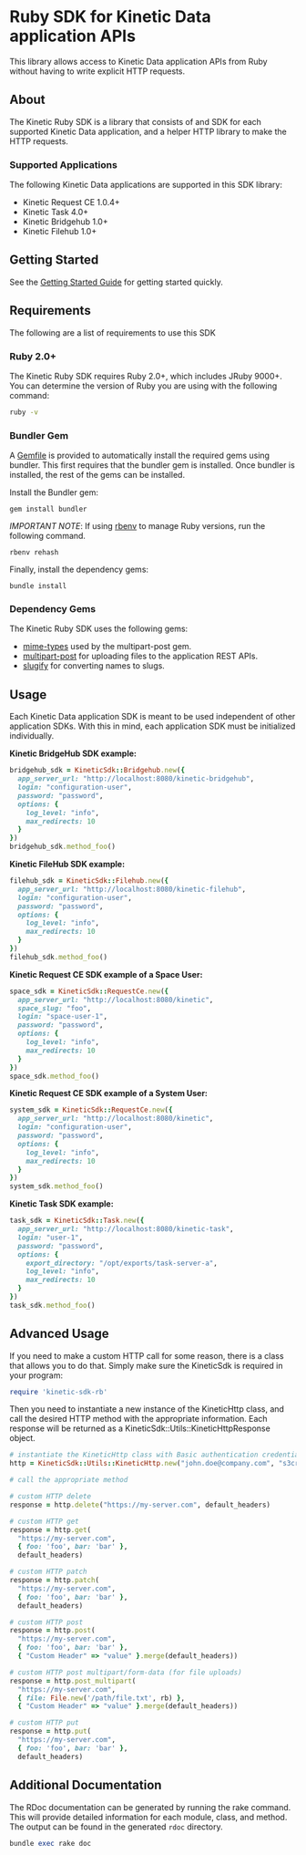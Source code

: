 # Ruby SDK for Kinetic Data application APIs

This library allows access to Kinetic Data application APIs from Ruby without having to write explicit HTTP requests.

## About

The Kinetic Ruby SDK is a library that consists of and SDK for each supported Kinetic Data application, and a helper HTTP library to make the HTTP requests.

### Supported Applications

The following Kinetic Data applications are supported in this SDK library:

- Kinetic Request CE 1.0.4+
- Kinetic Task 4.0+
- Kinetic Bridgehub 1.0+
- Kinetic Filehub 1.0+

## Getting Started

See the [Getting Started Guide](docs/GettingStarted.md) for getting started quickly.

## Requirements

The following are a list of requirements to use this SDK

### Ruby 2.0+

The Kinetic Ruby SDK requires Ruby 2.0+, which includes JRuby 9000+.  You can determine the version of Ruby you are using with the following command:

```bash
ruby -v
```

### Bundler Gem

A [Gemfile](./Gemfile) is provided to automatically install the required gems using bundler.  This first requires that the bundler gem is installed.  Once bundler is installed, the rest of the gems can be installed.

Install the Bundler gem:

    gem install bundler

*IMPORTANT NOTE*: If using [rbenv](https://github.com/rbenv/rbenv) to manage Ruby versions, run the following command.

    rbenv rehash

Finally, install the dependency gems:

    bundle install

### Dependency Gems

The Kinetic Ruby SDK uses the following gems:

- [mime-types](https://github.com/mime-types/ruby-mime-types) used by the multipart-post gem.
- [multipart-post](https://github.com/nicksieger/multipart-post) for uploading files to the application REST APIs.
- [slugify](https://github.com/Slicertje/Slugify) for converting names to slugs.

## Usage

Each Kinetic Data application SDK is meant to be used independent of other application SDKs. With this in mind, each application SDK must be initialized individually.

**Kinetic BridgeHub SDK example:**

```ruby
bridgehub_sdk = KineticSdk::Bridgehub.new({
  app_server_url: "http://localhost:8080/kinetic-bridgehub",
  login: "configuration-user",
  password: "password",
  options: {
    log_level: "info",
    max_redirects: 10
  }
})
bridgehub_sdk.method_foo()
```

**Kinetic FileHub SDK example:**

```ruby
filehub_sdk = KineticSdk::Filehub.new({
  app_server_url: "http://localhost:8080/kinetic-filehub",
  login: "configuration-user",
  password: "password",
  options: {
    log_level: "info",
    max_redirects: 10
  }
})
filehub_sdk.method_foo()
```

**Kinetic Request CE SDK example of a Space User:**

```ruby
space_sdk = KineticSdk::RequestCe.new({
  app_server_url: "http://localhost:8080/kinetic",
  space_slug: "foo",
  login: "space-user-1",
  password: "password",
  options: {
    log_level: "info",
    max_redirects: 10
  }
})
space_sdk.method_foo()
```

**Kinetic Request CE SDK example of a System User:**

```ruby
system_sdk = KineticSdk::RequestCe.new({
  app_server_url: "http://localhost:8080/kinetic",
  login: "configuration-user",
  password: "password",
  options: {
    log_level: "info",
    max_redirects: 10
  }
})
system_sdk.method_foo()
```

**Kinetic Task SDK example:**

```ruby
task_sdk = KineticSdk::Task.new({
  app_server_url: "http://localhost:8080/kinetic-task",
  login: "user-1",
  password: "password",
  options: {
    export_directory: "/opt/exports/task-server-a",
    log_level: "info",
    max_redirects: 10
  }
})
task_sdk.method_foo()
```

## Advanced Usage

If you need to make a custom HTTP call for some reason, there is a class that allows you to do that. Simply make sure the KineticSdk is required in your program:

```ruby
require 'kinetic-sdk-rb'
```

Then you need to instantiate a new instance of the KineticHttp class, and call the desired HTTP method with the appropriate information.  Each response will be returned as a KineticSdk::Utils::KineticHttpResponse object.

```ruby
# instantiate the KineticHttp class with Basic authentication credentials
http = KineticSdk::Utils::KineticHttp.new("john.doe@company.com", "s3cretP@ssw0rd")

# call the appropriate method

# custom HTTP delete
response = http.delete("https://my-server.com", default_headers)

# custom HTTP get
response = http.get(
  "https://my-server.com",
  { foo: 'foo', bar: 'bar' },
  default_headers)

# custom HTTP patch
response = http.patch(
  "https://my-server.com",
  { foo: 'foo', bar: 'bar' },
  default_headers)

# custom HTTP post
response = http.post(
  "https://my-server.com",
  { foo: 'foo', bar: 'bar' },
  { "Custom Header" => "value" }.merge(default_headers))

# custom HTTP post multipart/form-data (for file uploads)
response = http.post_multipart(
  "https://my-server.com",
  { file: File.new('/path/file.txt', rb) },
  { "Custom Header" => "value" }.merge(default_headers))

# custom HTTP put
response = http.put(
  "https://my-server.com",
  { foo: 'foo', bar: 'bar' },
  default_headers)
```

## Additional Documentation

The RDoc documentation can be generated by running the rake command.  This will provide detailed information for each module, class, and method.  The output can be found in the generated `rdoc` directory.

```ruby
bundle exec rake doc
```
